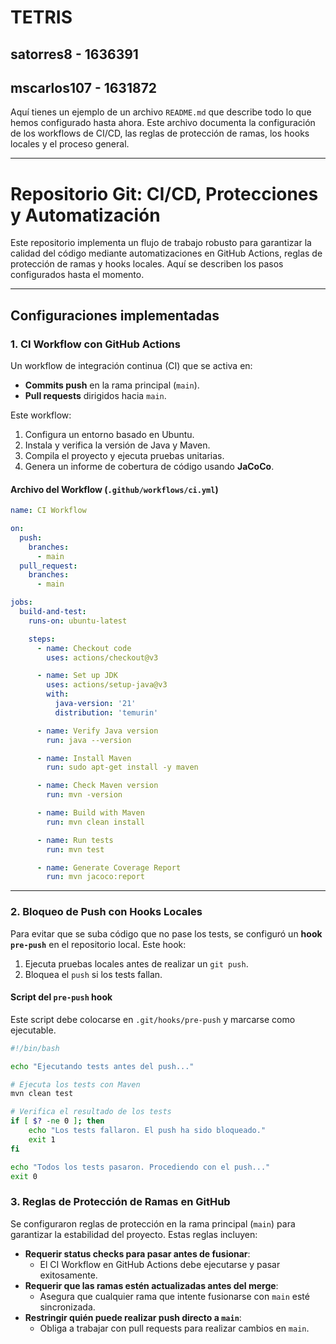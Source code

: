 # TETRIS
## satorres8 - 1636391
## mscarlos107 - 1631872

Aquí tienes un ejemplo de un archivo `README.md` que describe todo lo que hemos configurado hasta ahora. Este archivo documenta la configuración de los workflows de CI/CD, las reglas de protección de ramas, los hooks locales y el proceso general.

---

# **Repositorio Git: CI/CD, Protecciones y Automatización**

Este repositorio implementa un flujo de trabajo robusto para garantizar la calidad del código mediante automatizaciones en GitHub Actions, reglas de protección de ramas y hooks locales. Aquí se describen los pasos configurados hasta el momento.

---

## **Configuraciones implementadas**

### **1. CI Workflow con GitHub Actions**
Un workflow de integración continua (CI) que se activa en:
- **Commits push** en la rama principal (`main`).
- **Pull requests** dirigidos hacia `main`.

Este workflow:
1. Configura un entorno basado en Ubuntu.
2. Instala y verifica la versión de Java y Maven.
3. Compila el proyecto y ejecuta pruebas unitarias.
4. Genera un informe de cobertura de código usando **JaCoCo**.

#### **Archivo del Workflow (`.github/workflows/ci.yml`)**
```yaml
name: CI Workflow

on:
  push:
    branches:
      - main
  pull_request:
    branches:
      - main

jobs:
  build-and-test:
    runs-on: ubuntu-latest

    steps:
      - name: Checkout code
        uses: actions/checkout@v3

      - name: Set up JDK
        uses: actions/setup-java@v3
        with:
          java-version: '21'
          distribution: 'temurin'

      - name: Verify Java version
        run: java --version

      - name: Install Maven
        run: sudo apt-get install -y maven

      - name: Check Maven version
        run: mvn -version

      - name: Build with Maven
        run: mvn clean install

      - name: Run tests
        run: mvn test

      - name: Generate Coverage Report
        run: mvn jacoco:report
```

---

### **2. Bloqueo de Push con Hooks Locales**

Para evitar que se suba código que no pase los tests, se configuró un **hook `pre-push`** en el repositorio local. Este hook:
1. Ejecuta pruebas locales antes de realizar un `git push`.
2. Bloquea el `push` si los tests fallan.

#### **Script del `pre-push` hook**
Este script debe colocarse en `.git/hooks/pre-push` y marcarse como ejecutable.

```bash
#!/bin/bash

echo "Ejecutando tests antes del push..."

# Ejecuta los tests con Maven
mvn clean test

# Verifica el resultado de los tests
if [ $? -ne 0 ]; then
    echo "Los tests fallaron. El push ha sido bloqueado."
    exit 1
fi

echo "Todos los tests pasaron. Procediendo con el push..."
exit 0
```


### **3. Reglas de Protección de Ramas en GitHub**

Se configuraron reglas de protección en la rama principal (`main`) para garantizar la estabilidad del proyecto. Estas reglas incluyen:
- **Requerir status checks para pasar antes de fusionar**:
    - El CI Workflow en GitHub Actions debe ejecutarse y pasar exitosamente.
- **Requerir que las ramas estén actualizadas antes del merge**:
    - Asegura que cualquier rama que intente fusionarse con `main` esté sincronizada.
- **Restringir quién puede realizar push directo a `main`**:
    - Obliga a trabajar con pull requests para realizar cambios en `main`.

